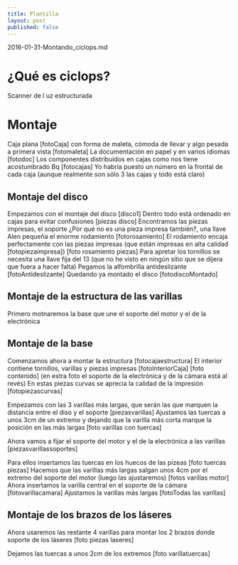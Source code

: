 ```yaml
---
title: Plantilla
layout: post
published: false
---
```

2016-01-31-Montando_ciclops.md

# ¿Qué es ciclops?

Scanner de l uz estructurada

# Montaje
Caja plana
[fotoCaja]
con forma de maleta, cómoda de llevar y algo pesada a primera vista
[fotomaleta]
La documentación en papel y en varios idiomas
[fotodoc]
Los componentes distribuidos en cajas como nos tiene acostumbrado Bq
[fotocajas]
Yo habría puesto un número en la frontal de cada caja (aunque realmente son sólo 3 las cajas y todo está claro)

## Montaje del disco
Empezamos con el montaje del disco
[disco1]
Dentro todo está ordenado en cajas para evitar confusiones
[piezas disco]
Encontramos las piezas impresas, el soporte ¿Por qué no es una pieza impresa también?, una llave Alen pequeña el enorme rodamiento
[fotorosamiento]
El rodamiento encaja perfectamente con las piezas impresas (que están impresas en alta calidad [fotopiezaimpresa])
[foto rosamiento piezas]
Para apretar los tornillos se necesita una llave fija del 13 (que no he visto en ningún sitio que se dijera que fuera a hacer falta)
Pegamos la alfombrilla antideslizante
[fotoAntideslizante]
Quedando ya montado el disco
[fotodiscoMontado]

## Montaje de la estructura de las varillas

Primero motnaremos la base que une el soporte del motor y el de la electrónica

## Montaje de la base

Comenzamos ahora a montar la estructura
[fotocajaestructura]
El interior contiene tornillos, varillas y piezas impresas
[fotoInteriorCaja]
[foto contenido]
(en estra foto el soporte de la electrónica y de la cámara está al revés)
En estas piezas curvas se aprecia la calidad de la impresión
[fotopiezascurvas]

Empezamos con las 3 varillas más largas, que serán las que marquen la distancia entre el diso y el soporte
[piezasvarillas]
Ajustamos las tuercas a unos 3cm de un extremo y dejando que la varilla más corta marque la posición en las  más largas
[foto varillas con tuercas]

Ahora vamos a fijar el soporte del motor y el de la electrónica a las varillas
[piezasvarillassoportes]

Para ellos insertamos las tuercas en los huecos de las pizeas
[foto tuercas piezas]
Hacemos que las varillas más largas salgan unos 4cm por el extremo del soporte del motor (luego las ajustaremos)
[fotos varillas motor]
Ahora insertamos la varilla central en el soporte de la cámara
[fotovarillacamara]
Ajustamos la varillas más largas
[fotoTodas las varillas]

## Montaje de los brazos de los láseres

Ahora usaremos las restante 4 varillas para montar los 2 brazos donde soporte de los láseres
[foto piezas laseres]

Dejamos las tuercas a unos 2cm de los extremos
[foto varillatuercas]
